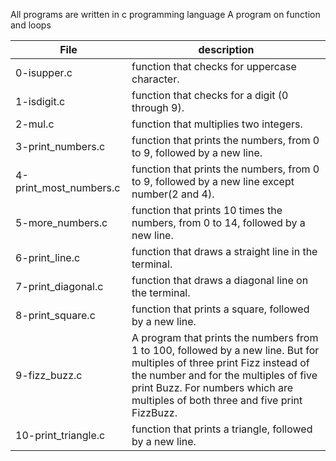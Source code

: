 All programs are written in c programming language
A program on function and loops 

|  File                   |         description   |
|  ---------------------- | --------------------- |
|  0-isupper.c            |     function that checks for uppercase character.
|  1-isdigit.c            |     function that checks for a digit (0 through 9).
|  2-mul.c                |     function that multiplies two integers.
|  3-print_numbers.c      |     function that prints the numbers, from 0 to 9, followed by a new line.
|  4-print_most_numbers.c |     function that prints the numbers, from 0 to 9, followed by a new line except number(2 and 4).
|  5-more_numbers.c       |     function that prints 10 times the numbers, from 0 to 14, followed by a new line. 
|  6-print_line.c         |     function that draws a straight line in the terminal.
|  7-print_diagonal.c     |     function that draws a diagonal line on the terminal. 
|  8-print_square.c       |     function that prints a square, followed by a new line.
|  9-fizz_buzz.c          |     A program that prints the numbers from 1 to 100, followed by a new line. But for multiples of three print Fizz instead of the number and  for the multiples of five print Buzz. For numbers which are multiples of both three and five print FizzBuzz.
|  10-print_triangle.c    |     function that prints a triangle, followed by a new line.
